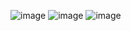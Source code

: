 ![image](https://user-images.githubusercontent.com/119437741/231834979-64cb2b75-d6ab-4732-a213-83bd5e5e3747.png)
![image](https://user-images.githubusercontent.com/119437741/231835222-0dbaf2da-f7cf-4486-8061-0d7c28d7c9a5.png)
![image](https://user-images.githubusercontent.com/119437741/231835548-0c497e38-edb7-4a79-b1ff-43164d6755fa.png)
